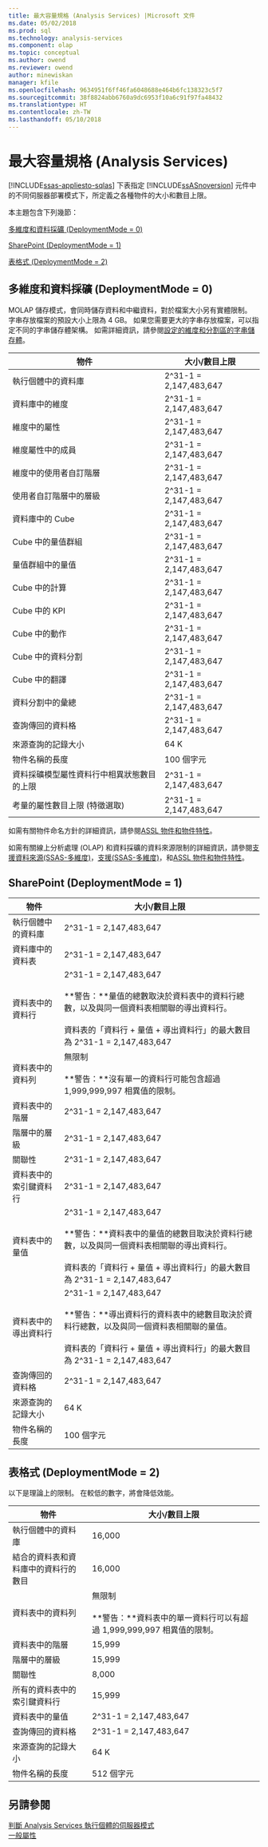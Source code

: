 ```yaml
---
title: 最大容量規格 (Analysis Services) |Microsoft 文件
ms.date: 05/02/2018
ms.prod: sql
ms.technology: analysis-services
ms.component: olap
ms.topic: conceptual
ms.author: owend
ms.reviewer: owend
author: minewiskan
manager: kfile
ms.openlocfilehash: 9634951f6ff46fa6048688e464b6fc138323c5f7
ms.sourcegitcommit: 38f8824abb6760a9dc6953f10a6c91f97fa48432
ms.translationtype: HT
ms.contentlocale: zh-TW
ms.lasthandoff: 05/10/2018
---
```

# <a name="maximum-capacity-specifications-analysis-services"></a>最大容量規格 (Analysis Services)
[!INCLUDE[ssas-appliesto-sqlas](../../../includes/ssas-appliesto-sqlas.md)]
  下表指定 [!INCLUDE[ssASnoversion](../../../includes/ssasnoversion-md.md)] 元件中的不同伺服器部署模式下，所定義之各種物件的大小和數目上限。  
  
 本主題包含下列幾節：  
  
 [多維度和資料採礦 (DeploymentMode = 0)](#bkmk_OLAP)  
  
 [SharePoint (DeploymentMode = 1)](#bkmk_sharepoint)  
  
 [表格式 (DeploymentMode = 2)](#bkmk_vertipaq)  
  
##  <a name="bkmk_OLAP"></a> 多維度和資料採礦 (DeploymentMode = 0)  
 MOLAP 儲存模式，會同時儲存資料和中繼資料，對於檔案大小另有實體限制。 字串存放檔案的預設大小上限為 4 GB。 如果您需要更大的字串存放檔案，可以指定不同的字串儲存體架構。 如需詳細資訊，請參閱[設定的維度和分割區的字串儲存體](../../../analysis-services/multidimensional-models/configure-string-storage-for-dimensions-and-partitions.md)。  
  
|物件|大小/數目上限|  
|------------|----------------------------|  
|執行個體中的資料庫|2^31-1 = 2,147,483,647|  
|資料庫中的維度|2^31-1 = 2,147,483,647|  
|維度中的屬性|2^31-1 = 2,147,483,647|  
|維度屬性中的成員|2^31-1 = 2,147,483,647|  
|維度中的使用者自訂階層|2^31-1 = 2,147,483,647|  
|使用者自訂階層中的層級|2^31-1 = 2,147,483,647|  
|資料庫中的 Cube|2^31-1 = 2,147,483,647|  
|Cube 中的量值群組|2^31-1 = 2,147,483,647|  
|量值群組中的量值|2^31-1 = 2,147,483,647|  
|Cube 中的計算|2^31-1 = 2,147,483,647|  
|Cube 中的 KPI|2^31-1 = 2,147,483,647|  
|Cube 中的動作|2^31-1 = 2,147,483,647|  
|Cube 中的資料分割|2^31-1 = 2,147,483,647|  
|Cube 中的翻譯|2^31-1 = 2,147,483,647|  
|資料分割中的彙總|2^31-1 = 2,147,483,647|  
|查詢傳回的資料格|2^31-1 = 2,147,483,647|  
|來源查詢的記錄大小|64 K|  
|物件名稱的長度|100 個字元|  
|資料採礦模型屬性資料行中相異狀態數目的上限|2^31-1 = 2,147,483,647|  
|考量的屬性數目上限 (特徵選取)|2^31-1 = 2,147,483,647|  
  
 如需有關物件命名方針的詳細資訊，請參閱[ASSL 物件和物件特性](../../../analysis-services/multidimensional-models/scripting-language-assl/assl-objects-and-object-characteristics.md)。  
  
 如需有關線上分析處理 (OLAP) 和資料採礦的資料來源限制的詳細資訊，請參閱[支援資料來源&#40;SSAS-多維度&#41;](../../../analysis-services/multidimensional-models/supported-data-sources-ssas-multidimensional.md)，[支援&#40;SSAS-多維度&#41;](../../../analysis-services/multidimensional-models/supported-data-sources-ssas-multidimensional.md)，和[ASSL 物件和物件特性](../../../analysis-services/multidimensional-models/scripting-language-assl/assl-objects-and-object-characteristics.md)。  
  
##  <a name="bkmk_sharepoint"></a> SharePoint (DeploymentMode = 1)  
  
|物件|大小/數目上限|  
|------------|----------------------------|  
|執行個體中的資料庫|2^31-1 = 2,147,483,647|  
|資料庫中的資料表|2^31-1 = 2,147,483,647|  
|資料表中的資料行|2^31-1 = 2,147,483,647<br /><br /> **警告：**量值的總數取決於資料表中的資料行總數，以及與同一個資料表相關聯的導出資料行。<br /><br /> 資料表的「資料行 + 量值 + 導出資料行」的最大數目為 2^31-1 = 2,147,483,647|  
|資料表中的資料列|無限制<br /><br /> **警告：**沒有單一的資料行可能包含超過 1,999,999,997 相異值的限制。|  
|資料表中的階層|2^31-1 = 2,147,483,647|  
|階層中的層級|2^31-1 = 2,147,483,647|  
|關聯性|2^31-1 = 2,147,483,647|  
|資料表中的索引鍵資料行|2^31-1 = 2,147,483,647|  
|資料表中的量值|2^31-1 = 2,147,483,647<br /><br /> **警告：**資料表中的量值的總數目取決於資料行總數，以及與同一個資料表相關聯的導出資料行。<br /><br /> 資料表的「資料行 + 量值 + 導出資料行」的最大數目為 2^31-1 = 2,147,483,647|  
|資料表中的導出資料行|2^31-1 = 2,147,483,647<br /><br /> **警告：**導出資料行的資料表中的總數目取決於資料行總數，以及與同一個資料表相關聯的量值。<br /><br /> 資料表的「資料行 + 量值 + 導出資料行」的最大數目為 2^31-1 = 2,147,483,647|  
|查詢傳回的資料格|2^31-1 = 2,147,483,647|  
|來源查詢的記錄大小|64 K|  
|物件名稱的長度|100 個字元|  
  
##  <a name="bkmk_vertipaq"></a> 表格式 (DeploymentMode = 2)  
以下是理論上的限制。 在較低的數字，將會降低效能。   

|物件|大小/數目上限|  
|------------|----------------------------|  
|執行個體中的資料庫|16,000|  
|結合的資料表和資料庫中的資料行的數目|16,000|  
|資料表中的資料列|無限制<br /><br /> **警告：**資料表中的單一資料行可以有超過 1,999,999,997 相異值的限制。|  
|資料表中的階層|15,999|  
|階層中的層級|15,999|  
|關聯性|8,000|  
|所有的資料表中的索引鍵資料行|15,999|  
|資料表中的量值|2^31-1 = 2,147,483,647|  
|查詢傳回的資料格|2^31-1 = 2,147,483,647|  
|來源查詢的記錄大小|64 K|  
|物件名稱的長度|512 個字元|  
  
## <a name="see-also"></a>另請參閱  
 [判斷 Analysis Services 執行個體的伺服器模式](../../../analysis-services/instances/determine-the-server-mode-of-an-analysis-services-instance.md)   
 [一般屬性](../../../analysis-services/server-properties/general-properties.md)  
  
  
